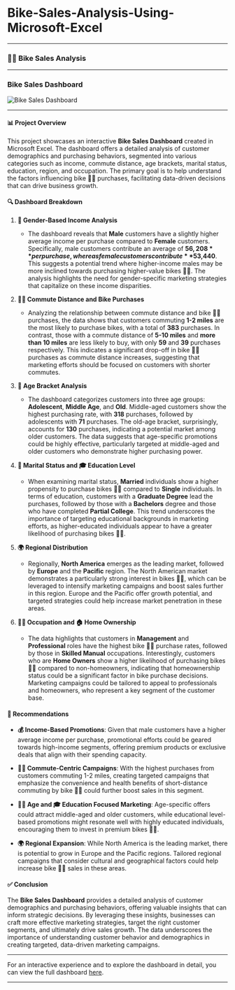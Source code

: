 # Bike-Sales-Analysis-Using-Microsoft-Excel

---
### 🚴‍♂️ Bike Sales Analysis

---
### Bike Sales Dashboard
![Bike Sales Dashboard](https://drive.google.com/uc?export=view&id=1tcGYo9QI16HpKl8WjCXxp_Zo5ybE4dEy)

---
#### 📊 Project Overview

This project showcases an interactive **Bike Sales Dashboard** created in Microsoft Excel. The dashboard offers a detailed analysis of customer demographics and purchasing behaviors, segmented into various categories such as income, commute distance, age brackets, marital status, education, region, and occupation. The primary goal is to help understand the factors influencing bike 🚴‍♂️ purchases, facilitating data-driven decisions that can drive business growth.

#### 🔍 Dashboard Breakdown

1. **💼 Gender-Based Income Analysis**
   - The dashboard reveals that **Male** customers have a slightly higher average income per purchase compared to **Female** customers. Specifically, male customers contribute an average of **$56,208** per purchase, whereas female customers contribute **$53,440**. This suggests a potential trend where higher-income males may be more inclined towards purchasing higher-value bikes 🚴‍♂️. The analysis highlights the need for gender-specific marketing strategies that capitalize on these income disparities.

2. **🚶‍♂️ Commute Distance and Bike Purchases**
   - Analyzing the relationship between commute distance and bike 🚴‍♂️ purchases, the data shows that customers commuting **1-2 miles** are the most likely to purchase bikes, with a total of **383** purchases. In contrast, those with a commute distance of **5-10 miles** and **more than 10 miles** are less likely to buy, with only **59** and **39** purchases respectively. This indicates a significant drop-off in bike 🚴‍♂️ purchases as commute distance increases, suggesting that marketing efforts should be focused on customers with shorter commutes.

3. **👵 Age Bracket Analysis**
   - The dashboard categorizes customers into three age groups: **Adolescent**, **Middle Age**, and **Old**. Middle-aged customers show the highest purchasing rate, with **318** purchases, followed by adolescents with **71** purchases. The old-age bracket, surprisingly, accounts for **130** purchases, indicating a potential market among older customers. The data suggests that age-specific promotions could be highly effective, particularly targeted at middle-aged and older customers who demonstrate higher purchasing power.

4. **👫 Marital Status and 🎓 Education Level**
   - When examining marital status, **Married** individuals show a higher propensity to purchase bikes 🚴‍♂️ compared to **Single** individuals. In terms of education, customers with a **Graduate Degree** lead the purchases, followed by those with a **Bachelors** degree and those who have completed **Partial College**. This trend underscores the importance of targeting educational backgrounds in marketing efforts, as higher-educated individuals appear to have a greater likelihood of purchasing bikes 🚴‍♂️.

5. **🌍 Regional Distribution**
   - Regionally, **North America** emerges as the leading market, followed by **Europe** and the **Pacific** region. The North American market demonstrates a particularly strong interest in bikes 🚴‍♂️, which can be leveraged to intensify marketing campaigns and boost sales further in this region. Europe and the Pacific offer growth potential, and targeted strategies could help increase market penetration in these areas.

6. **👷‍♂️ Occupation and 🏠 Home Ownership**
   - The data highlights that customers in **Management** and **Professional** roles have the highest bike 🚴‍♂️ purchase rates, followed by those in **Skilled Manual** occupations. Interestingly, customers who are **Home Owners** show a higher likelihood of purchasing bikes 🚴‍♂️ compared to non-homeowners, indicating that homeownership status could be a significant factor in bike purchase decisions. Marketing campaigns could be tailored to appeal to professionals and homeowners, who represent a key segment of the customer base.

#### 🎯 Recommendations

- **💰 Income-Based Promotions**: Given that male customers have a higher average income per purchase, promotional efforts could be geared towards high-income segments, offering premium products or exclusive deals that align with their spending capacity.
  
- **🚴‍♀️ Commute-Centric Campaigns**: With the highest purchases from customers commuting 1-2 miles, creating targeted campaigns that emphasize the convenience and health benefits of short-distance commuting by bike 🚴‍♀️ could further boost sales in this segment.

- **👨‍🦳 Age and 🎓 Education Focused Marketing**: Age-specific offers could attract middle-aged and older customers, while educational level-based promotions might resonate well with highly educated individuals, encouraging them to invest in premium bikes 🚴‍♀️.

- **🌍 Regional Expansion**: While North America is the leading market, there is potential to grow in Europe and the Pacific regions. Tailored regional campaigns that consider cultural and geographical factors could help increase bike 🚴‍♀️ sales in these areas.

#### ✅ Conclusion

The **Bike Sales Dashboard** provides a detailed analysis of customer demographics and purchasing behaviors, offering valuable insights that can inform strategic decisions. By leveraging these insights, businesses can craft more effective marketing strategies, target the right customer segments, and ultimately drive sales growth. The data underscores the importance of understanding customer behavior and demographics in creating targeted, data-driven marketing campaigns.

---

For an interactive experience and to explore the dashboard in detail, you can view the full dashboard [here](#).

---

